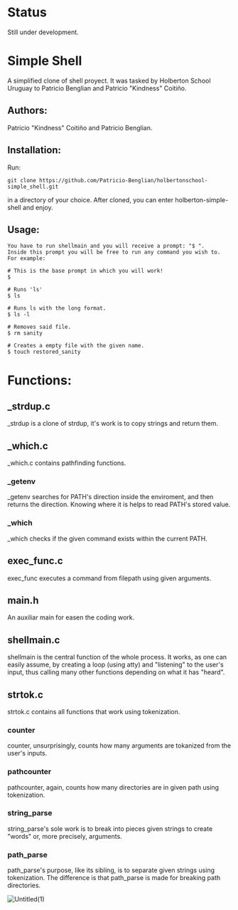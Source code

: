 # Status
Still under development.

# Simple Shell
A simplified clone of shell proyect. It was tasked by Holberton School Uruguay to Patricio Benglian and Patricio "Kindness" Coitiño.

## Authors:
 Patricio "Kindness" Coitiño and Patricio Benglian.
 
## Installation:
 Run:
 ```
 git clone https://github.com/Patricio-Benglian/holbertonschool-simple_shell.git
 ```
 in a directory of your choice. After cloned, you can enter holberton-simple-shell and enjoy.
 
## Usage:

```
You have to run shellmain and you will receive a prompt: "$ ". 
Inside this prompt you will be free to run any command you wish to. 
For example: 

# This is the base prompt in which you will work!
$

# Runs 'ls'
$ ls

# Runs ls with the long format.
$ ls -l

# Removes said file.
$ rm sanity

# Creates a empty file with the given name.
$ touch restored_sanity
```

# Functions:

## _strdup.c
 _strdup is a clone of strdup, it's work is to copy strings and return them.
 
## _which.c
 _which.c contains pathfinding functions. 
 
### _getenv
 _getenv searches for PATH's direction inside the enviroment, and then returns the direction. Knowing where it is helps to read PATH's stored value.

### _which
 _which checks if the given command exists within the current PATH.
 
## exec_func.c
 exec_func executes a command from filepath using given arguments. 
 
## main.h
 An auxiliar main for easen the coding work.
 
## shellmain.c
 shellmain is the central function of the whole process. 
 It works, as one can easily assume, by creating a loop (using atty) and "listening" to the user's input,
 thus calling many other functions depending on what it has "heard".

## strtok.c
 strtok.c contains all functions that work using tokenization.
 
### counter
 counter, unsurprisingly, counts how many arguments are tokanized from the user's inputs.
  
### pathcounter
 pathcounter, again, counts how many directories are in given path using tokenization.
   
### string_parse
 string_parse's sole work is to break into pieces given strings to create "words" or, more precisely, arguments.
    
### path_parse
 path_parse's purpose, like its sibling, is to separate given strings using tokenization. The difference is that path_parse is made for breaking path directories.
 
![Untitled(1)](https://user-images.githubusercontent.com/121252659/235329451-1331c516-b412-4171-ac0c-8f8b8e79ec82.jpg)

